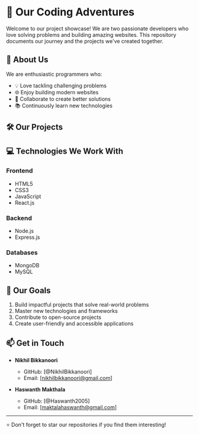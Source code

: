 # 🚀 Our Coding Adventures

Welcome to our project showcase! We are two passionate developers who love solving problems and building amazing websites. This repository documents our journey and the projects we've created together.

## 👥 About Us

We are enthusiastic programmers who:
- 💡 Love tackling challenging problems
- 🌐 Enjoy building modern websites
- 🤝 Collaborate to create better solutions
- 📚 Continuously learn new technologies

## 🛠️ Our Projects
## 💻 Technologies We Work With

### Frontend
- HTML5
- CSS3
- JavaScript
- React.js

### Backend
- Node.js
- Express.js

### Databases
- MongoDB
- MySQL

## 🎯 Our Goals

1. Build impactful projects that solve real-world problems
2. Master new technologies and frameworks
3. Contribute to open-source projects
4. Create user-friendly and accessible applications

## 📫 Get in Touch

- **Nikhil Bikkanoori**
  - GitHub: [@NikhilBikkanoori]
  - Email: [nikhilbikkanoori@gmail.com]

- **Haswanth Makthala**
  - GitHub: [@Haswanth2005]
  - Email: [maktalahaswanth@gmail.com]


---
⭐ Don't forget to star our repositories if you find them interesting!